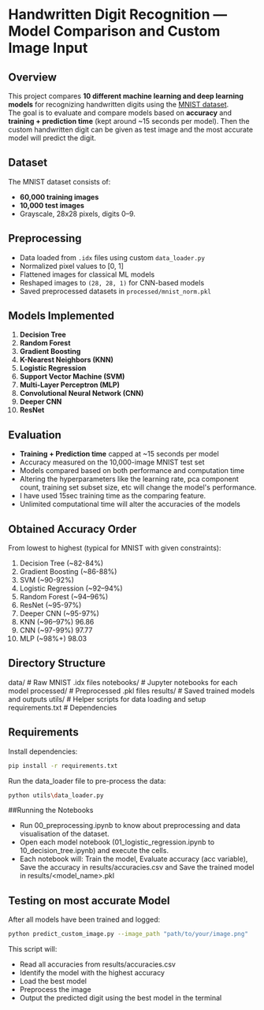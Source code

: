 # Handwritten Digit Recognition — Model Comparison and Custom Image Input

## Overview
This project compares **10 different machine learning and deep learning models** for recognizing handwritten digits using the [MNIST dataset](http://yann.lecun.com/exdb/mnist/).  
The goal is to evaluate and compare models based on **accuracy** and **training + prediction time** (kept around ~15 seconds per model).
Then the custom handwritten digit can be given as test image and the most accurate model will predict the digit.

## Dataset
The MNIST dataset consists of:
- **60,000 training images**
- **10,000 test images**
- Grayscale, 28x28 pixels, digits 0–9.

## Preprocessing
- Data loaded from `.idx` files using custom `data_loader.py`
- Normalized pixel values to [0, 1]
- Flattened images for classical ML models
- Reshaped images to `(28, 28, 1)` for CNN-based models
- Saved preprocessed datasets in `processed/mnist_norm.pkl`

## Models Implemented
1. **Decision Tree**
2. **Random Forest**
3. **Gradient Boosting**
4. **K-Nearest Neighbors (KNN)**
5. **Logistic Regression**
6. **Support Vector Machine (SVM)**
7. **Multi-Layer Perceptron (MLP)**
8. **Convolutional Neural Network (CNN)**
9. **Deeper CNN**
10. **ResNet**

## Evaluation
- **Training + Prediction time** capped at ~15 seconds per model
- Accuracy measured on the 10,000-image MNIST test set
- Models compared based on both performance and computation time
- Altering the hyperparameters like the learning rate, pca component count, training set subset size, etc will change the model's performance.
- I have used 15sec training time as the comparing feature.
- Unlimited computational time will alter the accuracies of the models

## Obtained Accuracy Order
From lowest to highest (typical for MNIST with given constraints):
1. Decision Tree (~82-84%)
2. Gradient Boosting (~86-88%)
3. SVM (~90-92%)
4. Logistic Regression (~92–94%) 
5. Random Forest (~94–96%)
6. ResNet (~95-97%)
7. Deeper CNN (~95-97%) 
8. KNN (~96–97%) 96.86
9. CNN (~97-99%) 97.77
10. MLP (~98%+) 98.03

## Directory Structure
data/ # Raw MNIST .idx files
notebooks/ # Jupyter notebooks for each model
processed/ # Preprocessed .pkl files
results/ # Saved trained models and outputs
utils/ # Helper scripts for data loading and setup
requirements.txt # Dependencies

## Requirements
Install dependencies:
```bash
pip install -r requirements.txt
```
Run the data_loader file to pre-process the data:
``` bash
python utils\data_loader.py
```

##Running the Notebooks
- Run 00_preprocessing.ipynb to know about preprocessing and data visualisation of the dataset.
- Open each model notebook (01_logistic_regression.ipynb to 10_decision_tree.ipynb) and execute the cells.
- Each notebook will: Train the model, Evaluate accuracy (acc variable), Save the accuracy in results/accuracies.csv and Save the trained model in results/<model_name>.pkl

## Testing on most accurate Model
After all models have been trained and logged:
```bash
python predict_custom_image.py --image_path "path/to/your/image.png"
```
This script will:
- Read all accuracies from results/accuracies.csv
- Identify the model with the highest accuracy
- Load the best model
- Preprocess the image
- Output the predicted digit using the best model in the terminal
  
